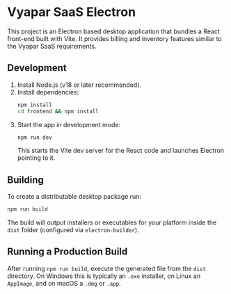 # Vyapar SaaS Electron

This project is an Electron based desktop application that bundles a React front-end built with Vite. It provides billing and inventory features similar to the Vyapar SaaS requirements.

## Development

1. Install Node.js (v18 or later recommended).
2. Install dependencies:
   ```bash
   npm install
   cd frontend && npm install
   ```
3. Start the app in development mode:
   ```bash
   npm run dev
   ```
   This starts the Vite dev server for the React code and launches Electron pointing to it.

## Building

To create a distributable desktop package run:

```bash
npm run build
```

The build will output installers or executables for your platform inside the `dist` folder (configured via `electron-builder`).

## Running a Production Build

After running `npm run build`, execute the generated file from the `dist` directory. On Windows this is typically an `.exe` installer, on Linux an `AppImage`, and on macOS a `.dmg` or `.app`.
